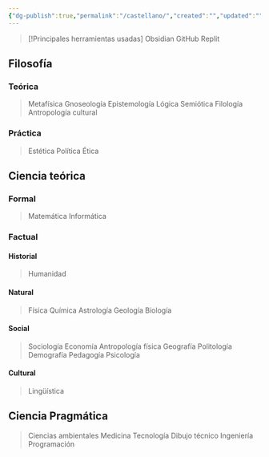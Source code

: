 ```yaml
---
{"dg-publish":true,"permalink":"/castellano/","created":"","updated":""}
---
```


> [!Principales herramientas usadas]
>Obsidian
>GitHub
>Replit
## Filosofía
### Teórica
> Metafísica
> Gnoseología
> Epistemología
> Lógica
> Semiótica
> Filología
> Antropología cultural
### Práctica
> Estética
> Política
> Ética
##  Ciencia teórica
### **Formal**
> Matemática
> Informática
### **Factual**
#### Historial
> Humanidad
#### Natural
>Física
> Química
> Astrología
> Geología
> Biología
#### Social
> Sociología
> Economía
> Antropología física
> Geografía
> Politología
> Demografía
> Pedagogía
> Psicología
#### Cultural
> Lingüística
## Ciencia Pragmática
> Ciencias ambientales
> Medicina
> Tecnología
> Dibujo técnico
> Ingeniería
> Programación